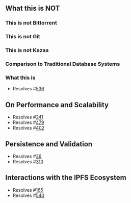 ## What this is NOT

### This is not Bittorrent

### This is not Git

### This is not Kazaa

### Comparison to Traditional Database Systems

### What this is

* Resolves #[536](https://github.com/orbitdb/orbit-db/issues/536)

## On Performance and Scalability

* Resolves #[241](https://github.com/orbitdb/orbit-db/issues/241)
* Resolves #[479](https://github.com/orbitdb/orbit-db/issues/479)
* Resolves #[402](https://github.com/orbitdb/orbit-db/issues/402)

## Persistence and Validation

* Resolves #[36](https://github.com/orbitdb/orbit-db/issues/36)
* Resolves #[310](https://github.com/orbitdb/orbit-db/issues/310)

## Interactions with the IPFS Ecosystem

* Resolves #[165](https://github.com/orbitdb/orbit-db/issues/165)
* Resolves #[540](https://github.com/orbitdb/orbit-db/issues/540)

